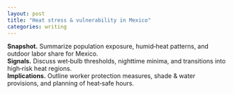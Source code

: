 ```yaml
---
layout: post
title: "Heat stress & vulnerability in Mexico"
categories: writing
---
```


<!-- what changed & why: First draft of country heat vulnerability post; add more details and figures when available -->

**Snapshot.** Summarize population exposure, humid‑heat patterns, and outdoor labor share for Mexico.  
**Signals.** Discuss wet‑bulb thresholds, nighttime minima, and transitions into high‑risk heat regions.  
**Implications.** Outline worker protection measures, shade & water provisions, and planning of heat‑safe hours.

